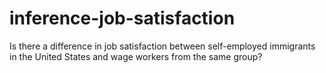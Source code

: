 # inference-job-satisfaction
Is there a difference in job satisfaction between self-employed immigrants in the United States and wage workers from the same group?
